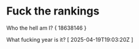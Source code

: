 # Fuck the rankings

Who the hell am I?
{ 18638146 }

What fucking year is it?
[ 2025-04-19T19:03:20Z ]
